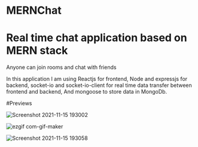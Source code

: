 # MERNChat
# Real time chat application based on MERN stack
Anyone can join rooms and chat with friends

In this application I am using Reactjs for frontend,
Node and expressjs for backend, socket-io and socket-io-client
for real time data transfer between frontend and backend,
And mongoose to store data in MongoDb.


#Previews

![Screenshot 2021-11-15 193002](https://user-images.githubusercontent.com/61231732/141795510-099f6824-cbc6-441a-9468-cb74b54b1e43.png)

![ezgif com-gif-maker](https://user-images.githubusercontent.com/61231732/141796368-9538ad88-22ab-4725-be66-1bde8f8c150b.gif)

![Screenshot 2021-11-15 193058](https://user-images.githubusercontent.com/61231732/141795691-ac0fa1ec-52f8-4760-8716-3d5568a2c534.png)
